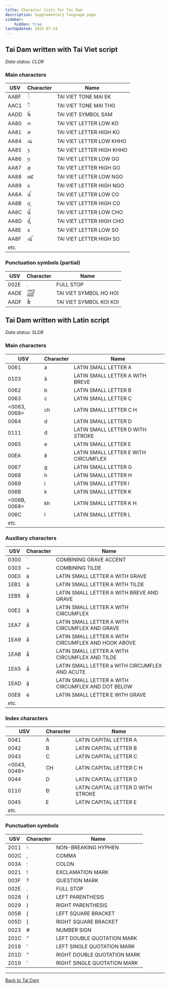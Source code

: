 ```yaml
---
title: Character lists for Tai Dam
description: Supplementary language page
sidebar:
    hidden: true
lastUpdated: 2025-07-14
---
```


## <a id="blt-Tavt" />Tai Dam written with Tai Viet script

_Data status: CLDR_

### Main characters

**USV** | **Character** | **Name**
------- | ------------- | --------
AABF |  ꪿ | TAI VIET TONE MAI EK
AAC1 |  ꫁ | TAI VIET TONE MAI THO
AADD | ꫝ | TAI VIET SYMBOL SAM 
AA80 | ꪀ | TAI VIET LETTER LOW KO
AA81 | ꪁ | TAI VIET LETTER HIGH KO
AA84 | ꪄ | TAI VIET LETTER LOW KHHO
AA85 | ꪅ | TAI VIET LETTER HIGH KHHO
AA86 | ꪆ | TAI VIET LETTER LOW GO
AA87 | ꪇ | TAI VIET LETTER HIGH GO
AA88 | ꪈ | TAI VIET LETTER LOW NGO
AA89 | ꪉ | TAI VIET LETTER HIGH NGO
AA8A | ꪊ | TAI VIET LETTER LOW CO
AA8B | ꪋ | TAI VIET LETTER HIGH CO 
AA8C | ꪌ | TAI VIET LETTER LOW CHO
AA8D | ꪍ | TAI VIET LETTER HIGH CHO
AA8E | ꪎ | TAI VIET LETTER LOW SO
AA8F | ꪏ | TAI VIET LETTER HIGH SO 
_etc._ ||

### Punctuation symbols (partial)

**USV** | **Character** | **Name**
------- | ------------- | --------
002E | . | FULL STOP
AADE | ꫞ | TAI VIET SYMBOL HO HOI
AADF | ꫟ | TAI VIET SYMBOL KOI KOI

## <a id="blt-Latn" />Tai Dam written with Latin script

_Data status: SLDR_

### Main characters

**USV** | **Character** | **Name**
------- | ------------- | --------
0061 | a | LATIN SMALL LETTER A
0103 | ă | LATIN SMALL LETTER A WITH BREVE
0062 | b | LATIN SMALL LETTER B
0063 | c | LATIN SMALL LETTER C
<0063, 0068> | ch | LATIN SMALL LETTER C H
0064 | d | LATIN SMALL LETTER D
0111 | đ | LATIN SMALL LETTER D WITH STROKE
0065 | e | LATIN SMALL LETTER E
00EA | ê | LATIN SMALL LETTER E WITH CIRCUMFLEX
0067 | g | LATIN SMALL LETTER G
0068 | h | LATIN SMALL LETTER H
0069 | i | LATIN SMALL LETTER I
006B | k | LATIN SMALL LETTER K
<006B, 0068> | kh | LATIN SMALL LETTER K H
006C | l | LATIN SMALL LETTER L
_etc._ ||

### Auxiliary characters

**USV** | **Character** | **Name**
------- | ------------- | --------
0300 | ̀  | COMBINING GRAVE ACCENT
0303 | ~ | COMBINING TILDE
00E0 | à | LATIN SMALL LETTER A WITH GRAVE
1EB1 | ã | LATIN SMALL LETTER A WITH TILDE
1EB5 | ằ | LATIN SMALL LETTER A WITH BREVE AND GRAVE
00E2 | â | LATIN SMALL LETTER A WITH CIRCUMFLEX
1EA7 | ầ | LATIN SMALL LETTER A WITH CIRCUMFLEX AND GRAVE
1EA9 | ẩ | LATIN SMALL LETTER A WITH CIRCUMFLEX AND HOOK ABOVE
1EAB | ẫ | LATIN SMALL LETTER A WITH CIRCUMFLEX AND TILDE
1EA5 | ấ | LATIN SMALL LETTER a WITH CIRCUMFLEX AND ACUTE
1EAD | ậ | LATIN SMALL LETTER A WITH CIRCUMFLEX AND DOT BELOW
00E8 | è | LATIN SMALL LETTER E WITH GRAVE
_etc._ ||

### Index characters

**USV** | **Character** | **Name**
------- | ------------- | --------
0041 | ̀A | LATIN CAPITAL LETTER A
0042 | B | LATIN CAPITAL LETTER B
0043 | C | LATIN CAPITAL LETTER C
<0043, 0048> | CH | LATIN CAPITAL LETTER C H
0044 | D | LATIN CAPITAL LETTER D
0110 | Đ | LATIN CAPITAL LETTER D WITH STROKE
0045 | E | LATIN CAPITAL LETTER E
_etc._ ||

### Punctuation symbols

**USV** | **Character** | **Name**
------- | ------------- | --------
2011 | ̀‑ | NON-BREAKING HYPHEN
002C | , | COMMA
003A | : | COLON
0021 | ! | EXCLAMATION MARK
003F | ? | QUESTION MARK
002E | . | FULL STOP
0028 | ( | LEFT PARENTHESIS
0029 | ) | RIGHT PARENTHESIS
005B | [ | LEFT SQUARE BRACKET
005D | ] | RIGHT SQUARE BRACKET
0023 | # | NUMBER SIGN
201C | “ | LEFT DOUBLE QUOTATION MARK
2018 | ‘ | LEFT SINGLE QUOTATION MARK
201D | ” | RIGHT DOUBLE QUOTATION MARK
2019 | ’ | RIGHT SINGLE QUOTATION MARK

<hr>

[Back to Tai Dam](/scrlang/lang-blt)
